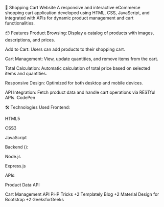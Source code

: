 🛒 Shopping Cart Website
A responsive and interactive eCommerce shopping cart application developed using HTML, CSS, JavaScript, and integrated with APIs for dynamic product management and cart functionalities.

📦 Features
Product Browsing: Display a catalog of products with images, descriptions, and prices.

Add to Cart: Users can add products to their shopping cart.

Cart Management: View, update quantities, and remove items from the cart.

Total Calculation: Automatic calculation of total price based on selected items and quantities.

Responsive Design: Optimized for both desktop and mobile devices.

API Integration: Fetch product data and handle cart operations via RESTful APIs.
CodePen

🛠️ Technologies Used
Frontend:

HTML5

CSS3

JavaScript

Backend ():

Node.js

Express.js

APIs:

Product Data API

Cart Management API
PHP Tricks
+2
Templately Blog
+2
Material Design for Bootstrap
+2
GeeksforGeeks

